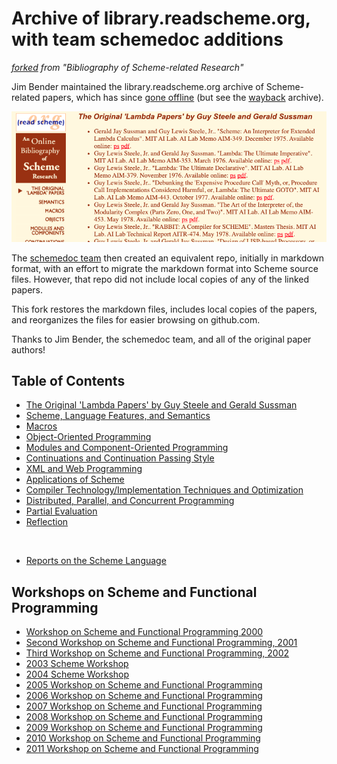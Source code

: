 # Archive of library.readscheme.org, with team schemedoc additions

_[forked](https://github.com/schemedoc/bibliography) from "Bibliography of Scheme-related Research"_

Jim Bender maintained the library.readscheme.org archive of Scheme-related papers,
which has since [gone offline](https://stackoverflow.com/questions/54881563/is-library-readscheme-org-permanently-down-where-was-it-moved)
(but see the [wayback](https://web.archive.org/web/20180721161229/http://library.readscheme.org/index.html) archive).

[![screenshot](.media/readscheme.png)](https://web.archive.org/web/20180721161229/http://library.readscheme.org/index.html)

The [schemedoc team](https://github.com/schemedoc) then created an equivalent repo,
initially in markdown format, with an effort to migrate the markdown format into Scheme source files.
However, that repo did not include local copies of any of the linked papers.

This fork restores the markdown files, includes local copies of the papers,
and reorganizes the files for easier browsing on github.com.

Thanks to Jim Bender, the schemedoc team, and all of the original paper authors!


## Table of Contents

  * [The Original 'Lambda Papers' by Guy Steele and Gerald Sussman](page01)
  * [Scheme, Language Features, and Semantics](page02)
  * [Macros](page03)
  * [Object-Oriented Programming](page04)
  * [Modules and Component-Oriented Programming](page05)
  * [Continuations and Continuation Passing Style](page06)
  * [XML and Web Programming](pagexml)
  * [Applications of Scheme](page07)
  * [Compiler Technology/Implementation Techniques and Optimization](page08)
  * [Distributed, Parallel, and Concurrent Programming](page09)
  * [Partial Evaluation](page10)
  * [Reflection](page11)

<br>

  * [Reports on the Scheme Language](standards)

## Workshops on Scheme and Functional Programming

  * [Workshop on Scheme and Functional Programming 2000](sw2000)
  * [Second Workshop on Scheme and Functional Programming, 2001](sw2001)
  * [Third Workshop on Scheme and Functional Programming, 2002](sw2002)
  * [2003 Scheme Workshop](sw2003)
  * [2004 Scheme Workshop](sw2004)
  * [2005 Workshop on Scheme and Functional Programming](sw2005)
  * [2006 Workshop on Scheme and Functional Programming](sw2006)
  * [2007 Workshop on Scheme and Functional Programming](sw2007)
  * [2008 Workshop on Scheme and Functional Programming](sw2008)
  * [2009 Workshop on Scheme and Functional Programming](sw2009)
  * [2010 Workshop on Scheme and Functional Programming](sw2010)
  * [2011 Workshop on Scheme and Functional Programming](sw2011)
